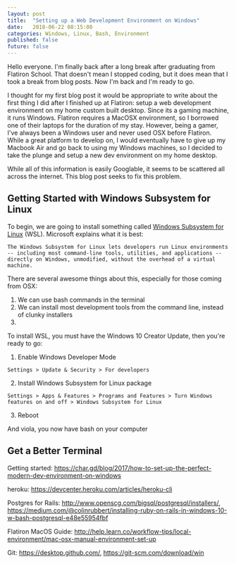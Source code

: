 ```yaml
---
layout: post
title:  "Setting up a Web Development Environment on Windows"
date:   2018-06-22 08:15:00
categories: Windows, Linux, Bash, Environment
published: false
future: false
---
```


Hello everyone. I'm finally back after a long break after graduating from Flatiron School. That doesn't mean I stopped coding, but it does mean that I took a break from blog posts. Now I'm back and I'm ready to go.

I thought for my first blog post it would be appropriate to write about the first thing I did after I finished up at Flatiron: setup a web development environment on my home custom built desktop. Since its a gaming machine, it runs Windows. Flatiron requires a MacOSX environment, so I borrowed one of their laptops for the duration of my stay. However, being a gamer, I've always been a Windows user and never used OSX before Flatiron. While a great platform to develop on, I would eventually have to give up my Macbook Air and go back to using my Windows machines, so I decided to take the plunge and setup a new dev environment on my home desktop.

While all of this information is easily Googlable, it seems to be scattered all across the internet. This blog post seeks to fix this problem.

## Getting Started with Windows Subsystem for Linux

To begin, we are going to install something called [Windows Subsystem for Linux](https://docs.microsoft.com/en-us/windows/wsl/about) (WSL). Microsoft explains what it is best:

```
The Windows Subsystem for Linux lets developers run Linux environments -- including most command-line tools, utilities, and applications -- directly on Windows, unmodified, without the overhead of a virtual machine.
```

There are several awesome things about this, especially for those coming from OSX:

1. We can use bash commands in the terminal
2. We can install most development tools from the command line, instead of clunky installers
3.

To install WSL, you must have the Windows 10 Creator Update, then you're ready to go:

1. Enable Windows Developer Mode
```
Settings > Update & Security > For developers
```
<!-- ![devmode](/assets/images/devmode.jpg) -->
<!-- <img src="/assets/images/devmode.jpg" alt="devmode" width="0.25vm"><img/> -->

2. Install Windows Subsystem for Linux package
```
Settings > Apps & Features > Programs and Features > Turn Windows features on and off > Windows Subsystem for Linux
```
<!-- ![ubuntu](/assets/images/ubuntu_windows_2.jpg) -->

3. Reboot

And viola, you now have bash on your computer

## Get a Better Terminal




Getting started: https://char.gd/blog/2017/how-to-set-up-the-perfect-modern-dev-environment-on-windows

heroku: https://devcenter.heroku.com/articles/heroku-cli

Postgres for Rails: http://www.openscg.com/bigsql/postgresql/installers/, https://medium.com/@colinrubbert/installing-ruby-on-rails-in-windows-10-w-bash-postgresql-e48e55954fbf

Flatiron MacOS Guide: http://help.learn.co/workflow-tips/local-environment/mac-osx-manual-environment-set-up

Git: https://desktop.github.com/, https://git-scm.com/download/win
